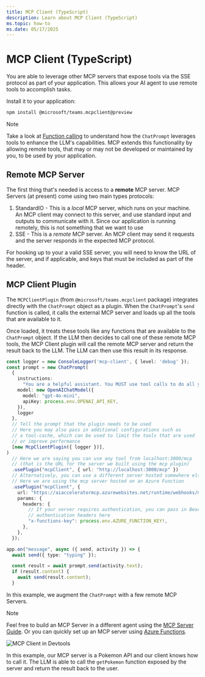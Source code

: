```yaml
---
title: MCP Client (TypeScript)
description: Learn about MCP Client (TypeScript)
ms.topic: how-to
ms.date: 05/17/2025
---
```

# MCP Client (TypeScript)

You are able to leverage other MCP servers that expose tools via the SSE protocol as part of your application. This allows your AI agent to use remote tools to accomplish tasks.

Install it to your application:

```bash
npm install @microsoft/teams.mcpclient@preview
```

> [!NOTE]
> Take a look at [Function calling](../function-calling.md) to understand how the `ChatPrompt` leverages tools to enhance the LLM's capabilities. MCP extends this functionality by allowing remote tools, that may or may not be developed or maintained by you, to be used by your application.

## Remote MCP Server

The first thing that's needed is access to a **remote** MCP server. MCP Servers (at present) come using two main types protocols:

1. StandardIO - This is a _local_ MCP server, which runs on your machine. An MCP client may connect to this server, and use standard input and outputs to communicate with it. Since our application is running remotely, this is not something that we want to use
2. SSE - This is a _remote_ MCP server. An MCP client may send it requests and the server responds in the expected MCP protocol.

For hooking up to your a valid SSE server, you will need to know the URL of the server, and if applicable, and keys that must be included as part of the header.

## MCP Client Plugin

The `MCPClientPlugin` (from `@microsoft/teams.mcpclient` package) integrates directly with the `ChatPrompt` object as a plugin. When the `ChatPrompt`'s `send` function is called, it calls the external MCP server and loads up all the tools that are available to it.

Once loaded, it treats these tools like any functions that are available to the `ChatPrompt` object. If the LLM then decides to call one of these remote MCP tools, the MCP Client plugin will call the remote MCP server and return the result back to the LLM. The LLM can then use this result in its response.

```ts
const logger = new ConsoleLogger('mcp-client', { level: 'debug' });
const prompt = new ChatPrompt(
  {
    instructions:
      "You are a helpful assistant. You MUST use tool calls to do all your work.",
    model: new OpenAIChatModel({
      model: "gpt-4o-mini",
      apiKey: process.env.OPENAI_API_KEY,
    }),
    logger
  },
  // Tell the prompt that the plugin needs to be used
  // Here you may also pass in additional configurations such as
  // a tool-cache, which can be used to limit the tools that are used
  // or improve performance
  [new McpClientPlugin({ logger })],
)
  // Here we are saying you can use any tool from localhost:3000/mcp
  // (that is the URL for the server we built using the mcp plugin)
  .usePlugin("mcpClient", { url: "http://localhost:3000/mcp" })
  // Alternatively, you can use a different server hosted somewhere else
  // Here we are using the mcp server hosted on an Azure Function
  .usePlugin("mcpClient", {
    url: "https://aiacceleratormcp.azurewebsites.net/runtime/webhooks/mcp/sse",
    params: {
      headers: {
        // If your server requires authentication, you can pass in Bearer or other
        // authentication headers here
        "x-functions-key": process.env.AZURE_FUNCTION_KEY!,
      },
    },
  });

app.on("message", async ({ send, activity }) => {
  await send({ type: "typing" });

  const result = await prompt.send(activity.text);
  if (result.content) {
    await send(result.content);
  }
```

In this example, we augment the `ChatPrompt` with a few remote MCP Servers.

> [!NOTE]
> Feel free to build an MCP Server in a different agent using the [MCP Server Guide](./mcp-server.md). Or you can quickly set up an MCP server using [Azure Functions](https://techcommunity.microsoft.com/blog/appsonazureblog/build-ai-agent-tools-using-remote-mcp-with-azure-functions/4401059).

![MCP Client in Devtools](~assets/screenshots/mcp-client-pokemon.gif)

In this example, our MCP server is a Pokemon API and our client knows how to call it. The LLM is able to call the `getPokemon` function exposed by the server and return the result back to the user.
